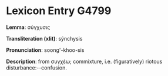 # Lexicon Entry G4799

**Lemma**: σύγχυσις

**Transliteration (xlit)**: sýnchysis

**Pronunciation**: soong'-khoo-sis

**Description**:
from συγχέω; commixture, i.e. (figuratively) riotous disturbance:--confusion.
